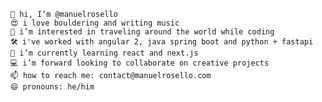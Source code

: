 ```
👋 hi, I’m @manuelrosello
😍 i love bouldering and writing music
👀 i’m interested in traveling around the world while coding
🛠️ i've worked with angular 2, java spring boot and python + fastapi
🌱 i’m currently learning react and next.js
💻 i’m forward looking to collaborate on creative projects
📫 how to reach me: contact@manuelrosello.com
😄 pronouns: he/him
```
<!--- - ⚡ fun fact: ... --->

<!---
manuelrosello/manuelrosello is a ✨ special ✨ repository because its `README.md` (this file) appears on your GitHub profile.
You can click the Preview link to take a look at your changes.
--->
